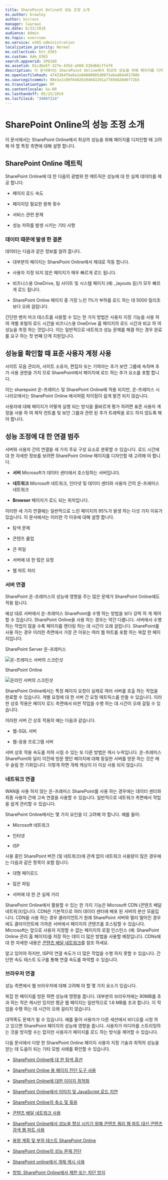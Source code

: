 ```yaml
---
title: SharePoint Online의 성능 조정 소개
ms.author: krowley
author: kccross
manager: laurawi
ms.date: 6/22/2018
audience: Admin
ms.topic: overview
ms.service: o365-administration
localization_priority: Normal
ms.collection: Ent_O365
ms.custom: Adm_O365
search.appverid: SPO160
ms.assetid: 81c4be5f-327e-435d-a568-526d68cffef0
description: 이 문서에서는 SharePoint Online에서 최상의 성능을 위해 페이지를 디자인할 때 고려해 야 할 특정 측면에 대해 설명 합니다.
ms.openlocfilehash: 4743364f6e8a1e84800085d0875abad84491780b
ms.sourcegitcommit: 08e1e1c09f64926394043291a77856620d6f72b5
ms.translationtype: MT
ms.contentlocale: ko-KR
ms.lasthandoff: 05/15/2019
ms.locfileid: "34067214"
---
```

# <a name="introduction-to-performance-tuning-for-sharepoint-online"></a>SharePoint Online의 성능 조정 소개

이 문서에서는 SharePoint Online에서 최상의 성능을 위해 페이지를 디자인할 때 고려해 야 할 특정 측면에 대해 설명 합니다.
     
## <a name="sharepoint-online-metrics"></a>SharePoint Online 메트릭

SharePoint Online에 대 한 다음의 광범위 한 메트릭은 성능에 대 한 실제 데이터를 제공 합니다.
  
- 페이지 로드 속도
    
- 페이지당 필요한 왕복 횟수
    
- 서비스 관련 문제
    
- 성능 저하를 발생 시키는 기타 사항
    
### <a name="conclusions-reached-because-of-the-data"></a>데이터 때문에 발생 한 결론

데이터는 다음과 같은 정보를 알려 줍니다.
  
- 대부분의 페이지는 SharePoint Online에서 제대로 작동 합니다.
    
- 사용자 지정 되지 않은 페이지가 매우 빠르게 로드 됩니다.
    
- 비즈니스용 OneDrive, 팀 사이트 및 시스템 페이지 (예: _layouts 등)가 모두 빠르게 로드 됩니다.
    
- SharePoint Online 페이지 중 가장 느린 1%가 부하를 로드 하는 데 5000 밀리초 보다 오래 걸립니다.
    
간단한 벤치 마크 테스트를 사용할 수 있는 한 가지 방법은 사용자 지정 기능을 사용 하 여 개별 포털의 로드 시간을 비즈니스용 OneDrive 홈 페이지의 로드 시간과 비교 하 여 성능을 측정 하는 것입니다. 이는 일반적으로 네트워크 성능 문제를 해결 하는 경우 완료를 요구 하는 첫 번째 단계 지원입니다.
  
## <a name="use-a-standard-user-account-when-checking-performance"></a>성능을 확인할 때 표준 사용자 계정 사용

사이트 모음 관리자, 사이트 소유자, 편집자 또는 기여자는 추가 보안 그룹에 속하며 추가 사용 권한을 가지 므로 SharePoint에서 페이지에 로드 하는 추가 요소를 포함 합니다.
  
이는 sharepoint 온-프레미스 및 SharePoint Online에 적용 되지만, 온-프레미스 시나리오에서는 SharePoint Online 에서처럼 차이점이 쉽게 발견 되지 않습니다.
  
사용자에 대해 페이지가 어떻게 실행 되는 방식을 올바르게 평가 하려면 표준 사용자 계정을 사용 하 여 제작 컨트롤 및 보안 그룹과 관련 된 추가 트래픽을 로드 하지 않도록 해야 합니다.
  
## <a name="connection-categories-for-performance-tuning"></a>성능 조정에 대 한 연결 범주

서버와 사용자 간의 연결을 세 가지 주요 구성 요소로 분류할 수 있습니다. 로드 시간에 대 한 자세한 정보를 보려면 SharePoint Online 페이지를 디자인할 때 고려해 야 합니다.
  
- **서버** Microsoft가 데이터 센터에서 호스팅하는 서버입니다.
    
- **네트워크** Microsoft 네트워크, 인터넷 및 데이터 센터와 사용자 간의 온-프레미스 네트워크
    
- **Browser** 페이지가 로드 되는 위치입니다.
    
이러한 세 가지 연결에는 일반적으로 느린 페이지의 95%가 발생 하는 다섯 가지 이유가 있습니다. 이 문서에서는 이러한 각 이유에 대해 설명 합니다.
  
- 탐색 문제
    
- 콘텐츠 롤업
    
- 큰 파일
    
- 서버에 대 한 많은 요청
    
- 웹 파트 처리
    
### <a name="server-connection"></a>서버 연결

SharePoint 온-프레미스의 성능에 영향을 주는 많은 문제가 SharePoint Online에도 적용 됩니다.
  
예상 대로 서버에서 온-프레미스 SharePoint를 수행 하는 방법을 보다 강력 하 게 제어할 수 있습니다. SharePoint Online을 사용 하는 경우는 약간 다릅니다. 서버에서 수행 하는 작업이 많을 수록 페이지를 렌더링 하는 데 시간이 오래 걸립니다. SharePoint를 사용 하는 경우 이러한 측면에서 가장 큰 이유는 여러 웹 파트를 포함 하는 복잡 한 페이지입니다.
  
SharePoint Server 온-프레미스
  
![온-프레미스 서버의 스크린샷](media/a8e9b646-cdff-4131-976a-b5f891da44ac.png)
  
SharePoint Online
  
![온라인 서버의 스크린샷](media/46b27ded-d8a4-4287-b3e0-2603a764b8f8.png)
  
SharePoint Online에서는 특정 페이지 요청이 실제로 여러 서버를 호출 하는 작업을 완료할 수 있습니다. 개별 요청에 대 한 서버 간 요청 매트릭스를 만들 수 있습니다. 이러한 상호 작용은 페이지 로드 측면에서 비싼 작업을 수행 하는 데 시간이 오래 걸릴 수 있습니다.
  
이러한 서버 간 상호 작용의 예는 다음과 같습니다.
  
- 웹-SQL 서버
    
- 웹-응용 프로그램 서버
    
서버 상호 작용 속도를 저하 시킬 수 있는 또 다른 방법은 캐시 누락입니다. 온-프레미스 SharePoint와 달리 이전에 방문 했던 페이지에 대해 동일한 서버를 방문 하는 것은 매우 슬림 한 기회입니다. 이렇게 하면 개체 캐싱이 더 이상 사용 되지 않습니다.
  
### <a name="network-connection"></a>네트워크 연결

WAN을 사용 하지 않는 온-프레미스 SharePoint를 사용 하는 경우에는 데이터 센터와 최종 사용자 간에 고속 연결을 사용할 수 있습니다. 일반적으로 네트워크 측면에서 작업을 쉽게 관리할 수 있습니다.
  
SharePoint Online에서는 몇 가지 요인을 더 고려해 야 합니다. 예를 들어:
  
- Microsoft 네트워크
    
- 인터넷
    
- ISP
    
사용 중인 SharePoint 버전 (및 네트워크)에 관계 없이 네트워크 사용량이 많은 경우에는 다음과 같은 항목이 포함 됩니다.
  
- 대형 페이로드
    
- 많은 파일
    
- 서버에 대 한 큰 실제 거리
    
SharePoint Online에서 활용할 수 있는 한 가지 기능은 Microsoft CDN (콘텐츠 배달 네트워크)입니다. CDN은 기본적으로 여러 데이터 센터에 배포 된 서버의 분산 모음입니다. CDN을 사용 하는 경우 클라이언트가 원래 SharePoint 서버와 멀리 떨어진 경우에도 클라이언트에 가까운 서버에서 페이지의 콘텐츠를 호스팅할 수 있습니다. Microsoft는 앞으로 사용자 지정할 수 없는 페이지의 로컬 인스턴스 (예: SharePoint Online 관리 홈 페이지)를 저장 하는 데이 더 많은 방법을 사용할 예정입니다. CDNs에 대 한 자세한 내용은 [콘텐츠 배달 네트워크](https://docs.microsoft.com/en-us/office365/enterprise/content-delivery-networks)를 참조 하세요.
  
알고 있어야 하지만, ISP의 연결 속도가 더 많은 작업을 수행 하지 못할 수 있습니다. 간단한 속도 테스트 도구를 통해 연결 속도를 파악할 수 있습니다.
  
### <a name="browser-connection"></a>브라우저 연결

성능 측면에서 웹 브라우저에 대해 고려해 야 할 몇 가지 요소가 있습니다.
  
복잡 한 페이지를 방문 하면 성능에 영향을 줍니다. 대부분의 브라우저에는 90MB를 초과 하는 작은 캐시만 있지만 평균 웹 페이지는 일반적으로 1.6 MB를 초과 합니다. 이 작업을 수행 하는 데 시간이 오래 걸리지 않습니다.
  
대역폭도 문제가 될 수 있습니다. 예를 들어 사용자가 다른 세션에서 비디오를 시청 하 고 있으면 SharePoint 페이지의 성능에 영향을 줍니다. 사용자가 미디어를 스트리밍하는 것을 방지할 수는 없지만 사용자가 페이지를 로드 하는 방식을 제어할 수 있습니다.
  
다음 문서에서 다양 한 SharePoint Online 페이지 사용자 지정 기술과 최적의 성능을 얻는 데 도움이 되는 기타 모범 사례를 확인할 수 있습니다.
  
- [SharePoint Online에 대 한 탐색 옵션](navigation-options-for-sharepoint-online.md)
    
- [SharePoint Online 용 페이지 진단 도구 사용](page-diagnostics-for-spo.md)
    
- [SharePoint Online에 대한 이미지 최적화](image-optimization-for-sharepoint-online.md)
    
- [SharePoint Online에서 이미지 및 JavaScript 로드 지연](delay-loading-images-and-javascript-in-sharepoint-online.md)
    
- [SharePoint Online의 축소 및 묶음](minification-and-bundling-in-sharepoint-online.md)
    
- [콘텐츠 배달 네트워크 사용](using-content-delivery-networks-with-sharepoint-online.md)
    
- [SharePoint Online에서 성능을 향상 시키기 위해 콘텐츠 쿼리 웹 파트 대신 콘텐츠 검색 웹 파트 사용](using-content-search-web-part-instead-of-content-query-web-part-to-improve-perfo.md)
    
- [용량 계획 및 부하 테스트 SharePoint Online](capacity-planning-and-load-testing-sharepoint-online.md)
    
- [SharePoint Online의 성능 문제 진단](diagnosing-performance-issues-with-sharepoint-online.md)
    
- [SharePoint online에서 개체 캐시 사용](using-the-object-cache-with-sharepoint-online.md)
    
- [방법: SharePoint Online에서 제한 또는 차단 방지](https://msdn.microsoft.com/en-us/library/office/dn889829.aspx)
    

